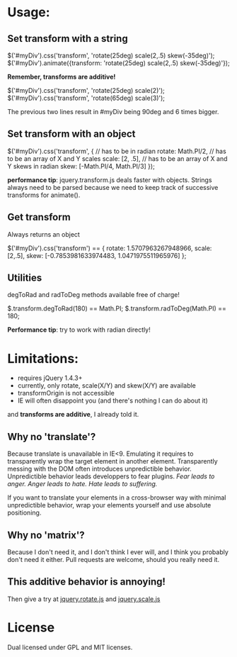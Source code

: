 Usage:
======

Set transform with a string
---------------------------

  $('#myDiv').css('transform', 'rotate(25deg) scale(2,.5) skew(-35deg)');
  $('#myDiv').animate({transform: 'rotate(25deg) scale(2,.5) skew(-35deg)'});

**Remember, transforms are additive!**

  $('#myDiv').css('transform', 'rotate(25deg) scale(2)');
  $('#myDiv').css('transform', 'rotate(65deg) scale(3)');

The previous two lines result in #myDiv being 90deg and 6 times bigger.

Set transform with an object
----------------------------

  $('#myDiv').css('transform', {
    // has to be in radian
    rotate: Math.PI/2,
    // has to be an array of X and Y scales
    scale: [2, .5],
    // has to be an array of X and Y skews in radian
    skew: [-Math.PI/4, Math.PI/3]
  });

**performance tip**: jquery.transform.js deals faster with objects. 
Strings always need to be parsed because we need to keep track of successive transforms for animate().

Get transform
-------------

Always returns an object

  $('#myDiv').css('transform') == {
    rotate: 1.5707963267948966,
    scale: [2,.5],
    skew: [-0.7853981633974483, 1.0471975511965976]
  };

Utilities
---------

degToRad and radToDeg methods available free of charge!

  $.transform.degToRad(180) == Math.PI;
  $.transform.radToDeg(Math.PI) == 180;

**Performance tip**: try to work with radian directly!

Limitations:
============

- requires jQuery 1.4.3+
- currently, only rotate, scale(X/Y) and skew(X/Y) are available 
- transformOrigin is not accessible
- IE will often disappoint you (and there's nothing I can do about it)

and **transforms are additive**, I already told it.

Why no 'translate'?
-------------------

Because translate is unavailable in IE<9. 
Emulating it requires to transparently wrap the target element in another element.
Transparently messing with the DOM often introduces unpredictible behavior.
Unpredictible behavior leads developpers to fear plugins.
*Fear leads to anger. Anger leads to hate. Hate leads to suffering.*

If you want to translate your elements in a cross-browser way with minimal unpredictible behavior, wrap your elements yourself and use absolute positioning.

Why no 'matrix'?
----------------

Because I don't need it, and I don't think I ever will, and I think you probably don't need it either. 
Pull requests are welcome, should you really need it.

This additive behavior is annoying!
-----------------------------------

Then give a try at [jquery.rotate.js](https://github.com/lrbabe/jquery.rotate.js) and [jquery.scale.js](https://github.com/lrbabe/jquery.scale.js)

License
=======

Dual licensed under GPL and MIT licenses.